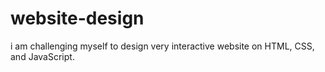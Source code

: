 # website-design
i am challenging myself to design very interactive website on HTML, CSS, and JavaScript.

